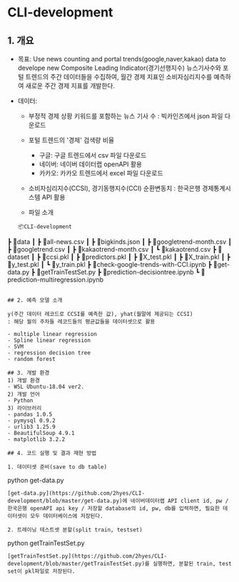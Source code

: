 # CLI-development
## 1. 개요

- 목표: Use news counting and portal trends(google,naver,kakao) data to develope new Composite Leading Indicator(경기선행지수) 
뉴스기사수와 포털 트렌드의 주간 데이터들을 수집하여, 월간 경제 지표인 소비자심리지수를 예측하여 새로운 주간 경제 지표를 개발한다. 

- 데이터: 
  - 부정적 경제 상황 키워드를 포함하는 뉴스 기사 수
  : 빅카인즈에서 json 파일 다운로드
  - 포털 트렌드의 '경제' 검색량 비율
    - 구글: 구글 트렌드에서 csv 파일 다운로드
    - 네이버: 네이버 데이터랩 openAPI 활용
    - 카카오: 카카오 트렌드에서 excel 파일 다운로드
  - 소비자심리지수(CCSI), 경기동행지수(CCI) 순환변동치
  : 한국은행 경제통계시스템 API 활용

  - 파일 소개
  ```
  📦CLI-development
 ┣ 📂data
 ┃ ┣ 📜all-news.csv
 ┃ ┣ 📜bigkinds.json
 ┃ ┣ 📜googletrend-month.csv
 ┃ ┣ 📜googletrend.csv
 ┃ ┣ 📜kakaotrend-month.csv
 ┃ ┗ 📜kakaotrend.csv
 ┣ 📂dataset
 ┃ ┣ 📜ccsi.pkl
 ┃ ┣ 📜predictors.pkl
 ┃ ┣ 📜X_test.pkl
 ┃ ┣ 📜X_train.pkl
 ┃ ┣ 📜y_test.pkl
 ┃ ┗ 📜y_train.pkl
 ┣ 📜check-google-trends-with-CCI.ipynb
 ┣ 📜get-data.py
 ┣ 📜getTrainTestSet.py
 ┣ 📜prediction-decisiontree.ipynb
 ┗ 📜prediction-multiregression.ipynb
  ```

## 2. 예측 모델 소개

y(주간 데이터 레코드로 CCSI를 예측한 값), yhat(월말에 제공되는 CCSI)
: 해당 월의 주차들 레코드들의 평균값들을 데이터셋으로 활용

- multiple linear regression
- Spline linear regression
- SVM
- regression decision tree
- random forest

## 3. 개발 환경
1) 개발 환경
- WSL Ubuntu-18.04 ver2.
2) 개발 언어
- Python 
3) 라이브러리
- pandas 1.0.5
- pymysql 0.9.2
- urlib3 1.25.9
- BeautifulSoup 4.9.1
- matplotlib 3.2.2

## 4. 코드 실행 및 결과 재현 방법

1. 데이터셋 준비(save to db table)
```
python get-data.py
```
[get-data.py](https://github.com/2hyes/CLI-development/blob/master/get-data.py)에 네이버데이터랩 API client id, pw / 한국은행 openAPI api key / 저장할 database의 id, pw, db를 입력하면, 필요한 데이터셋이 모두 데이터베이스에 저장된다.

2. 트레이닝 테스트셋 분할(split train, testset)
```
python getTrainTestSet.py
```
[getTrainTestSet.py](https://github.com/2hyes/CLI-development/blob/master/getTrainTestSet.py)를 실행하면, 분할된 train, test set이 pkl파일로 저장된다.

